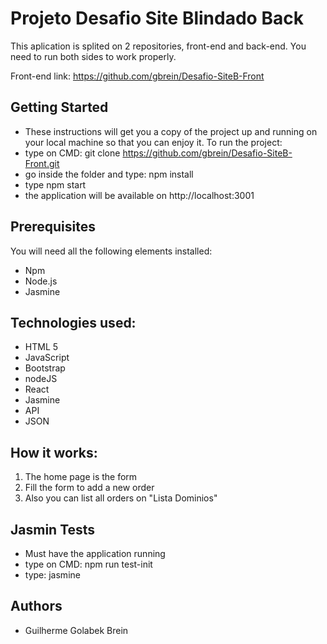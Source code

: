 # Projeto Desafio Site Blindado Back

This aplication is splited on 2 repositories, front-end and back-end.
You need to run both sides to work properly.

Front-end link:
https://github.com/gbrein/Desafio-SiteB-Front

## Getting Started
- These instructions will get you a copy of the project up and running on your local machine so that you can enjoy it.
To run the project: 
- type on CMD: git clone https://github.com/gbrein/Desafio-SiteB-Front.git 
- go inside the folder and type: npm install
- type npm start
- the application will be available on http://localhost:3001

## Prerequisites
You will need all the following elements installed:
- Npm
- Node.js
- Jasmine

## Technologies used:
- HTML 5
- JavaScript 
- Bootstrap 
- nodeJS
- React
- Jasmine
- API
- JSON

## How it works:
1. The home page is the form
2. Fill the form to add a new order
3. Also you can list all orders on "Lista Dominios"

## Jasmin Tests

- Must have the application running
- type on CMD: npm run test-init
- type: jasmine

## Authors
- Guilherme Golabek Brein
